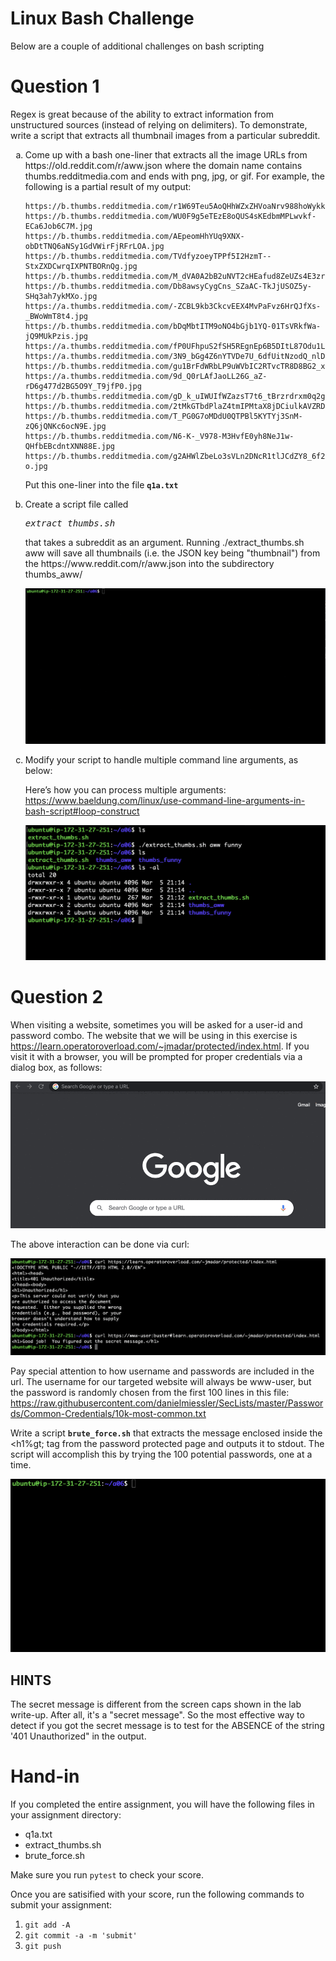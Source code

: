# Linux Bash Challenge

Below are a couple of additional challenges on bash scripting

# Question 1

Regex is great because of the ability to extract information from unstructured sources
(instead of relying on delimiters). To demonstrate, write a script that extracts all
thumbnail images from a particular subreddit.

<ol type='a'>

<li>
Come up with a bash one-liner that extracts all the image URLs from
https://old.reddit.com/r/aww.json where the domain name contains
thumbs.redditmedia.com and ends with png, jpg, or gif.  For example, the
following is a partial result of my output:

```
https://b.thumbs.redditmedia.com/r1W69Teu5AoQHhWZxZHVoaNrv988hoWykke3hKpPuUk.jpg
https://b.thumbs.redditmedia.com/WU0F9g5eTEzE8oQUS4sKEdbmMPLwvkf-ECa6Job6C7M.jpg
https://b.thumbs.redditmedia.com/AEpeomHhYUq9XNX-obDtTNQ6aNSy1GdVWirFjRFrLOA.jpg
https://b.thumbs.redditmedia.com/TVdfyzoeyTPPf5I2HzmT--StxZXDCwrqIXPNTBORnQg.jpg
https://b.thumbs.redditmedia.com/M_dVA0A2bB2uNVT2cHEafud8ZeUZs4E3zr6aWIgSrXc.jpg
https://b.thumbs.redditmedia.com/Db8awsyCygCns_SZaAC-TkJjUSOZ5y-SHq3ah7ykMXo.jpg
https://a.thumbs.redditmedia.com/-ZCBL9kb3CkcvEEX4MvPaFvz6HrQJfXs-_BWoWmT8t4.jpg
https://b.thumbs.redditmedia.com/bDqMbtITM9oNO4bGjb1YQ-01TsVRkfWa-jQ9MUkPzis.jpg
https://a.thumbs.redditmedia.com/fP0UFhpuS2fSH5REgnEp6B5DItL87Odu1LJhYVO59b8.jpg
https://a.thumbs.redditmedia.com/3N9_bGg4Z6nYTVDe7U_6dfUitNzodQ_nlDL76RhmqZ8.jpg
https://b.thumbs.redditmedia.com/gu1BrFdWRbLP9uWVbIC2RTvcTR8D8BG2_xsBJywuieE.jpg
https://a.thumbs.redditmedia.com/9d_Q0rLAfJaoLL26G_aZ-rD6g477d2BG5O9Y_T9jfP0.jpg
https://b.thumbs.redditmedia.com/gD_k_uIWUIfWZazsT7t6_tBrzrdrxm0q2g4PLsFgwzM.jpg
https://b.thumbs.redditmedia.com/2tMkGTbdPlaZ4tmIPMtaX8jDCiulkAVZRD6Om6ptRdE.jpg
https://b.thumbs.redditmedia.com/T_PG0G7oMDdU0QTPBl5KYTYj3SnM-zQ6jQNKc6ocN9E.jpg
https://b.thumbs.redditmedia.com/N6-K-_V978-M3HvfE0yh8NeJ1w-QHfbEBcdntXNN88E.jpg
https://b.thumbs.redditmedia.com/g2AHWlZbeLo3sVLn2DNcR1tlJCdZY8_6f2lhXlP_B-o.jpg
```

Put this one-liner into the file **`q1a.txt`**
</li>

<li>
Create a script file called <pre><em>extract_thumbs.sh</em></pre> that takes a subreddit
as an argument.  Running ./extract_thumbs.sh aww will save all thumbnails
(i.e. the JSON key being "thumbnail") from the https://www.reddit.com/r/aww.json
into the subdirectory thumbs_aww/

![extract_thumbs.sh](images/image4.gif)
</li>

<li>
Modify your script to handle multiple command line arguments, as below:

Here’s how you can process multiple arguments:
https://www.baeldung.com/linux/use-command-line-arguments-in-bash-script#loop-construct 

![extract_thumbs multiple arguments](images/image3.png)
</li>

</ol>

# Question 2

When visiting a website, sometimes you will be asked for a user-id and
password combo.  The website that we will be using in this exercise is
https://learn.operatoroverload.com/~jmadar/protected/index.html.
If you visit it with a browser, you will be prompted for proper credentials
via a dialog box, as follows:

![basic auth with browser](images/image1.gif)

The above interaction can be done via curl:

![basic auth with curl](images/image8.png)

Pay special attention to how username and passwords are included in the url.
The username for our targeted website will always be www-user, but the
password is randomly chosen from the first 100 lines in this file:
https://raw.githubusercontent.com/danielmiessler/SecLists/master/Passwords/Common-Credentials/10k-most-common.txt 

Write a script **`brute_force.sh`** that extracts the message enclosed inside the
&lt;h1%gt; tag from the password protected page and outputs it to stdout.  The
script will accomplish this by trying the 100 potential passwords, one at a time.  

![brute force password hacking](images/image7.gif)

## HINTS

The secret message is different from the screen caps shown in the lab write-up.
After all, it's a "secret message".  So the most effective way to detect if you
got the secret message is to test for the ABSENCE of the string '401 Unauthorized"
in the output.

# Hand-in

If you completed the entire assignment, you will have the following files
in your assignment directory:

- q1a.txt
- extract_thumbs.sh
- brute_force.sh

Make sure you run `pytest` to check your score.

Once you are satisified with your score, run the following commands to submit your assignment:

1. `git add -A`
2. `git commit -a -m 'submit'`
3. `git push`
